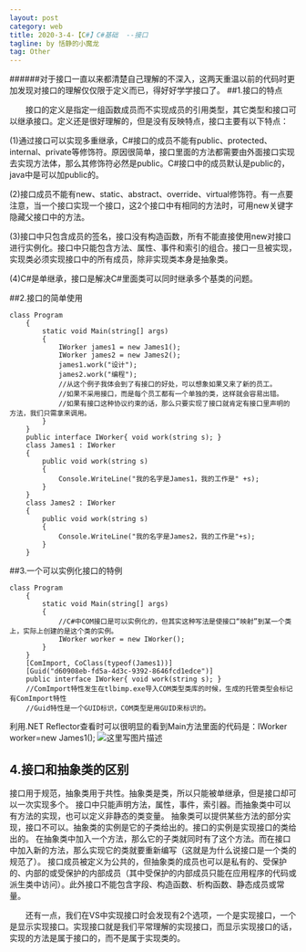 ```yaml
---
layout: post
category: web
title: 2020-3-4-【C#】C#基础  --接口
tagline: by 恬静的小魔龙
tag: Other
---
```


######对于接口一直以来都清楚自己理解的不深入，这两天重温以前的代码时更加发现对接口的理解仅仅限于定义而已，得好好学学接口了。
##1.接口的特点

　　接口的定义是指定一组函数成员而不实现成员的引用类型，其它类型和接口可以继承接口。定义还是很好理解的，但是没有反映特点，接口主要有以下特点：

(1)通过接口可以实现多重继承，C#接口的成员不能有public、protected、internal、private等修饰符。原因很简单，接口里面的方法都需要由外面接口实现去实现方法体，那么其修饰符必然是public。C#接口中的成员默认是public的，java中是可以加public的。

(2)接口成员不能有new、static、abstract、override、virtual修饰符。有一点要注意，当一个接口实现一个接口，这2个接口中有相同的方法时，可用new关键字隐藏父接口中的方法。

(3)接口中只包含成员的签名，接口没有构造函数，所有不能直接使用new对接口进行实例化。接口中只能包含方法、属性、事件和索引的组合。接口一旦被实现，实现类必须实现接口中的所有成员，除非实现类本身是抽象类。

(4)C#是单继承，接口是解决C#里面类可以同时继承多个基类的问题。

##2.接口的简单使用

```
class Program
    {
        static void Main(string[] args)
        {
            IWorker james1 = new James1();
            IWorker james2 = new James2();
            james1.work("设计");
            james2.work("编程");
            //从这个例子我体会到了有接口的好处，可以想象如果又来了新的员工。
            //如果不采用接口，而是每个员工都有一个单独的类，这样就会容易出错。
            //如果有接口这种协议约束的话，那么只要实现了接口就肯定有接口里声明的方法，我们只需拿来调用。
        }
    }
    public interface IWorker{ void work(string s); }
    class James1 : IWorker
    {
        public void work(string s)
        {
            Console.WriteLine("我的名字是James1，我的工作是" +s);
        }
    }
    class James2 : IWorker
    {
        public void work(string s)
        {
            Console.WriteLine("我的名字是James2，我的工作是"+s);
        }
    }
```
##3.一个可以实例化接口的特例

```
class Program
    {
        static void Main(string[] args)
        {
            //C#中COM接口是可以实例化的，但其实这种写法是使接口“映射”到某一个类上，实际上创建的是这个类的实例。
            IWorker worker = new IWorker();
        }
    }
    [ComImport, CoClass(typeof(James1))]
    [Guid("d60908eb-fd5a-4d3c-9392-8646fcd1edce")]
    public interface IWorker{ void work(string s); }
    //ComImport特性发生在tlbimp.exe导入COM类型类库的时候，生成的托管类型会标记有ComImport特性
    //Guid特性是一个GUID标识，COM类型是用GUID来标识的。
```
利用.NET Reflector查看时可以很明显的看到Main方法里面的代码是：IWorker worker=new James1();
![这里写图片描述](https://img-blog.csdn.net/201806070917422?watermark/2/text/aHR0cHM6Ly9ibG9nLmNzZG4ubmV0L3E3NjQ0MjQ1Njc=/font/5a6L5L2T/fontsize/400/fill/I0JBQkFCMA==/dissolve/70)
## 4.接口和抽象类的区别

接口用于规范，抽象类用于共性。抽象类是类，所以只能被单继承，但是接口却可以一次实现多个。
接口中只能声明方法，属性，事件，索引器。而抽象类中可以有方法的实现，也可以定义非静态的类变量。
抽象类可以提供某些方法的部分实现，接口不可以。抽象类的实例是它的子类给出的。接口的实例是实现接口的类给出的。
在抽象类中加入一个方法，那么它的子类就同时有了这个方法。而在接口中加入新的方法，那么实现它的类就要重新编写（这就是为什么说接口是一个类的规范了）。
接口成员被定义为公共的，但抽象类的成员也可以是私有的、受保护的、内部的或受保护的内部成员（其中受保护的内部成员只能在应用程序的代码或派生类中访问）。此外接口不能包含字段、构造函数、析构函数、静态成员或常量。

　　还有一点，我们在VS中实现接口时会发现有2个选项，一个是实现接口，一个是显示实现接口。实现接口就是我们平常理解的实现接口，而显示实现接口的话，实现的方法是属于接口的，而不是属于实现类的。